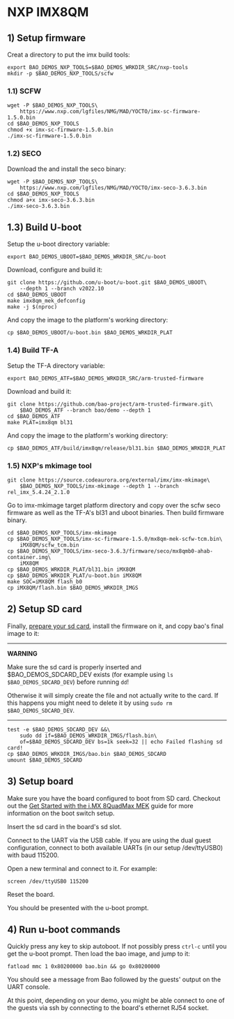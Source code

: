 # NXP IMX8QM

## 1) Setup firmware

Creat a directory to put the imx build tools:

```
export BAO_DEMOS_NXP_TOOLS=$BAO_DEMOS_WRKDIR_SRC/nxp-tools
mkdir -p $BAO_DEMOS_NXP_TOOLS/scfw
```

### 1.1) SCFW

```
wget -P $BAO_DEMOS_NXP_TOOLS\
    https://www.nxp.com/lgfiles/NMG/MAD/YOCTO/imx-sc-firmware-1.5.0.bin
cd $BAO_DEMOS_NXP_TOOLS
chmod +x imx-sc-firmware-1.5.0.bin
./imx-sc-firmware-1.5.0.bin
```

### 1.2) SECO

Download the and install the seco binary:

```
wget -P $BAO_DEMOS_NXP_TOOLS\
    https://www.nxp.com/lgfiles/NMG/MAD/YOCTO/imx-seco-3.6.3.bin
cd $BAO_DEMOS_NXP_TOOLS
chmod a+x imx-seco-3.6.3.bin
./imx-seco-3.6.3.bin
```

## 1.3) Build U-boot

Setup the u-boot directory variable:

```
export BAO_DEMOS_UBOOT=$BAO_DEMOS_WRKDIR_SRC/u-boot
```

Download, configure and build it:

```
git clone https://github.com/u-boot/u-boot.git $BAO_DEMOS_UBOOT\
    --depth 1 --branch v2022.10
cd $BAO_DEMOS_UBOOT
make imx8qm_mek_defconfig
make -j $(nproc)
```

And copy the image to the platform's working directory:

```
cp $BAO_DEMOS_UBOOT/u-boot.bin $BAO_DEMOS_WRKDIR_PLAT
```

### 1.4) Build TF-A

Setup the TF-A directory variable:

```
export BAO_DEMOS_ATF=$BAO_DEMOS_WRKDIR_SRC/arm-trusted-firmware
```

Download and build it:

```
git clone https://github.com/bao-project/arm-trusted-firmware.git\
    $BAO_DEMOS_ATF --branch bao/demo --depth 1
cd $BAO_DEMOS_ATF
make PLAT=imx8qm bl31
```

And copy the image to the platform's working directory:

```
cp $BAO_DEMOS_ATF/build/imx8qm/release/bl31.bin $BAO_DEMOS_WRKDIR_PLAT
```


### 1.5) NXP's mkimage tool

```
git clone https://source.codeaurora.org/external/imx/imx-mkimage\
    $BAO_DEMOS_NXP_TOOLS/imx-mkimage --depth 1 --branch rel_imx_5.4.24_2.1.0
```

Go to imx-mkimage target platform directory and copy over the scfw seco firmware
as well as the TF-A's bl31 and uboot binaries. Then build firmware binary.

```
cd $BAO_DEMOS_NXP_TOOLS/imx-mkimage
cp $BAO_DEMOS_NXP_TOOLS/imx-sc-firmware-1.5.0/mx8qm-mek-scfw-tcm.bin\
    iMX8QM/scfw_tcm.bin
cp $BAO_DEMOS_NXP_TOOLS/imx-seco-3.6.3/firmware/seco/mx8qmb0-ahab-container.img\
    iMX8QM
cp $BAO_DEMOS_WRKDIR_PLAT/bl31.bin iMX8QM
cp $BAO_DEMOS_WRKDIR_PLAT/u-boot.bin iMX8QM
make SOC=iMX8QM flash_b0
cp iMX8QM/flash.bin $BAO_DEMOS_WRKDIR_IMGS
```

<!--- instruction#1 -->
## 2) Setup SD card

Finally, [prepare your sd card](./../../platforms/sdcard.md), install the 
firmware on it, and copy bao's final image to it:

---

**WARNING**

Make sure the sd card is properly inserted and $BAO_DEMOS_SDCARD_DEV
exists (for example using `ls $BAO_DEMOS_SDCARD_DEV`) before running `dd`! 

Otherwise it will simply create the file and not actually write to the card. If
this happens you might need to delete it by using 
`sudo rm $BAO_DEMOS_SDCARD_DEV`.

---

```
test -e $BAO_DEMOS_SDCARD_DEV &&\
    sudo dd if=$BAO_DEMOS_WRKDIR_IMGS/flash.bin\
    of=$BAO_DEMOS_SDCARD_DEV bs=1k seek=32 || echo Failed flashing sd card!
cp $BAO_DEMOS_WRKDIR_IMGS/bao.bin $BAO_DEMOS_SDCARD 
umount $BAO_DEMOS_SDCARD
```

<!--- instruction#2 -->
## 3) Setup board

Make sure you have the board configured to boot from SD card. Checkout out the
[Get Started with the i.MX 8QuadMax MEK](https://www.nxp.com/document/guide/get-started-with-the-i-mx-8quadmax-mek:GS-iMX-8QM-MEK) 
guide for more information on the boot switch setup.

Insert the sd card in the board's sd slot.

Connect to the  UART via the USB cable. If you are using the dual guest 
configuration, connect to both available UARTs (in our setup /dev/ttyUSB0)
with baud 115200.

Open a new terminal and connect to it. For example:

```
screen /dev/ttyUSB0 115200
```
 
Reset the board.

You should be presented with the u-boot prompt. 

<!--- instruction#3 -->
## 4) Run u-boot commands

Quickly press any key to skip autoboot. If not possibly press `ctrl-c` until 
you get the u-boot prompt. Then load the bao image, and jump to it:

```
fatload mmc 1 0x80200000 bao.bin && go 0x80200000
```

You should see a message from Bao followed by the guests' output on the UART
console.

At this point, depending on your demo, you might be able connect to one of the 
guests via ssh by connecting to the board's ethernet RJ54 socket.

<!--- instruction#end -->
